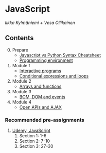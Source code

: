 # JavaScript
*Ilkka Kylmäniemi + Vesa Ollikainen*

## Contents
0. Prepare
   * [Javascript vs Python Syntax Cheatsheet](https://medium.com/geekculture/javascript-vs-python-syntax-cheatsheet-9bc7c59599c6)
   * [Programming environment](ohjelmointiymparisto.md)
1. Module 1
   * [Interactive programs](vuorovaikutteiset_ohjelmat.md)
   * [Conditional expressions and loops](valinta-toistorakenteet.md)
2. Module 2
   * [Arrays and functions](taulukot-funktiot.md)
3. Module 3
   * [BOM, DOM and events](BOM-DOM-event.md)
4. Module 4
   * [Open APIs and AJAX](apit-ajax.md)

### Recommended pre-assignments
1. [Udemy, JavaScript](https://www.udemy.com/course/javascript-essentials/)
   1. Section 1: 1-6 
   2. Section 2: 7-10 
   3. Section 3: 27-30
